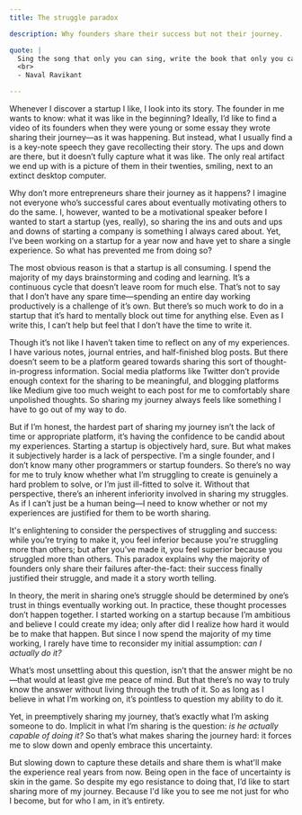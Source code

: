 ```yaml
---
title: The struggle paradox

description: Why founders share their success but not their journey.

quote: |
  Sing the song that only you can sing, write the book that only you can write, build the product that only you can build... live the life that only you can live. 
  <br>
  - Naval Ravikant

---
```


Whenever I discover a startup I like, I look into its story. The founder in me wants to know: what it was like in the beginning?  Ideally, I’d like to find a video of its founders when they were young or some essay they wrote sharing their journey—as it was happening. But instead, what I usually find a is a key-note speech they gave recollecting their story. The ups and down are there, but it doesn’t fully capture what it was like. The only real artifact we end up with is a picture of them in their twenties, smiling, next to an extinct desktop computer.

Why don’t more entrepreneurs share their journey as it happens? I imagine not everyone who’s successful cares about eventually motivating others to do the same. I, however, wanted to be a motivational speaker before I wanted to start a startup (yes, really), so sharing the ins and outs and ups and downs of starting a company is something I always cared about. Yet, I’ve been working on a startup for a year now and have yet to share a single experience. So what has prevented me from doing so?

The most obvious reason is that a startup is all consuming. I spend the majority of my days brainstorming and coding and learning. It’s a continuous cycle that doesn’t leave room for much else. That’s not to say that I don’t have any spare time—spending an entire day working productively is a challenge of it’s own. But there’s so much work to do in a startup that it’s hard to mentally block out time for anything else. Even as I write this, I can’t help but feel that I don’t have the time to write it.

Though it’s not like I haven’t taken time to reflect on any of my experiences. I have various notes, journal entries, and half-finished blog posts. But there doesn’t seem to be a platform geared towards sharing this sort of thought-in-progress information. Social media platforms like Twitter don’t provide enough context for the sharing to be meaningful, and blogging platforms like Medium give too much weight to each post for me to comfortably share unpolished thoughts. So sharing my journey always feels like something I have to go out of my way to do.

But if I’m honest, the hardest part of sharing my journey isn’t the lack of time or appropriate platform, it’s having the confidence to be candid about my experiences. Starting a startup is objectively hard, sure. But what makes it subjectively harder is a lack of perspective. I’m a single founder, and I don’t know many other programmers or startup founders. So there’s no way for me to truly know whether what I’m struggling to create is genuinely a hard problem to solve, or I’m just ill-fitted to solve it. Without that perspective, there’s an inherent inferiority involved in sharing my struggles. As if I can’t just be a human being—I need to know whether or not my experiences are justified for them to be worth sharing. 

It's enlightening to consider the perspectives of struggling and success: while you’re trying to make it, you feel inferior because you're struggling more than others; but after you’ve made it, you feel superior because you struggled more than others. This paradox explains why the majority of founders only share their failures after-the-fact: their success finally justified their struggle, and made it a story worth telling.

In theory, the merit in sharing one’s struggle should be determined by one’s trust in things eventually working out. In practice, these thought processes don’t happen together. I started working on a startup because I’m ambitious and believe I could create my idea; only after did I realize how hard it would be to make that happen. But since I now spend the majority of my time working, I rarely have time to reconsider my initial assumption: *can I actually do it?*

What’s most unsettling about this question, isn’t that the answer might be no—that would at least give me peace of mind. But that there’s no way to truly know the answer without living through the truth of it. So as long as I believe in what I’m working on, it’s pointless to question my ability to do it.

Yet, in preemptively sharing my journey, that’s exactly what I’m asking someone to do. Implicit in what I’m sharing is the question: *is he actually capable of doing it?* So that’s what makes sharing the journey hard: it forces me to slow down and openly embrace this uncertainty. 

But slowing down to capture these details and share them is what'll make the experience real years from now. Being open in the face of uncertainty is skin in the game. So despite my ego resistance to doing that, I’d like to start sharing more of my journey. Because I'd like you to see me not just for who I become, but for who I am, in it’s entirety. 

